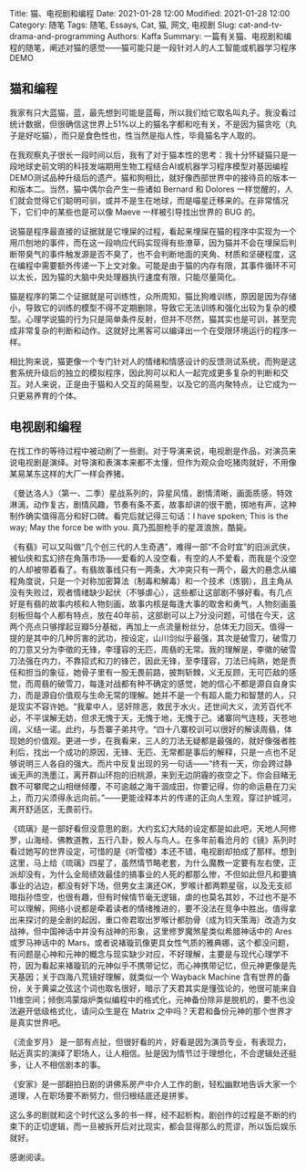 Title: 猫、电视剧和编程
Date: 2021-01-28 12:00
Modified: 2021-01-28 12:00
Category: 随笔
Tags: 随笔, Essays, Cat, 猫, 网文, 电视剧
Slug: cat-and-tv-drama-and-programming
Authors: Kaffa
Summary: 一篇有关猫、电视剧和编程的随笔，阐述对猫的感觉——猫可能只是一段针对人的人工智能或机器学习程序 DEMO



## 猫和编程

我家有只大蓝猫，蓝，最先想到可能是蓝莓，所以我们给它取名叫丸子。我没看过统计数据，但很确信这世界上51%以上的猫名字都和吃有关，不是因为猫贪吃（丸子是好吃猫），而只是食色性也，性当然是指人性，毕竟猫名字人取的。

在我观察丸子很长一段时间以后，我有了对于猫本性的思考：我十分怀疑猫只是一段地球史前文明的科技发端期用生物工程结合AI或机器学习程序模型对基因编程DEMO测试品种升级后的遗产。猫和狗相比，就好像西部世界中的接待员的版本一和版本二。当然，猫中偶尔会产生一些诸如 Bernard 和 Dolores 一样觉醒的，人们就会觉得它们聪明可驯，或并不是生在地球，而是喵星迁移来的。在非常情况下，它们中的某些也是可以像 Maeve 一样被引导找出世界的 BUG 的。

说猫是程序最直接的证据就是它埋屎的过程，看起来埋屎在猫的程序中实现为一个用爪刨地的事件，而在这一段响应代码实现得有些潦草，因为猫并不会在埋屎后判断带臭气的事件触发源是否不臭了，也不会判断地面的夹角、材质和坚硬程度，这在编程中需要额外传递一下上文对象。可能是由于猫的内存有限，其事件循环不可以太长，因为猫的大脑中央处理器执行速度有限，只能尽量简化。

猫是程序的第二个证据就是可训练性，众所周知，猫比狗难训练，原因是因为存储小，导致它的训练的模型不得不定期删除，导致它无法训练和强化出较为复杂的模型。心理学说猫的行为只是简单条件反射，但并不尽然，猫其实也是可训，甚至完成非常复杂的判断和动作。这就好比黑客可以编译出一个在受限环境运行的程序一样。

相比狗来说，猫更像一个专门针对人的情绪和情感设计的反馈测试系统，而狗是这套系统升级后的独立的模拟程序，因此狗可以和人一起完成更多复杂的判断和交互。对人来说，正是由于猫和人交互的简易型，以及它的高内聚特点，让它成为一只更易养育的个体。


## 电视剧和编程

在找工作的等待过程中被动刷了一些剧。对于导演来说，电视剧是作品，对演员来说电视剧是演绎。对导演和表演本来都不太懂，但作为观众会吃猪肉就好，不用像某易某东这样的大厂一样会养猪。

《曼达洛人》（第一、二季）星战系列的，异星风情，剧情清晰，画面质感，特效淋漓，动作复古，剧情风趣，节奏有条不紊，故事却讲的很干脆，掷地有声，这种制作确实值得高分和好口碑。看完后就记得三句话：I have spoken; This is the way; May the force be with you. 真乃孤胆枪手的星涯浪旅，酷毙。

《有翡》可以又叫做“几个创三代的人生奇遇”，难得一部“不合时宜”的旧派武侠，被仙侠和玄幻挤在角落市场——爱看的人没空看，有空的人不爱看，而我是个没空的人却被带着看了。有翡故事线只有一两条，大冲突只有一两个，最大的悬念从编程角度说，只是一个对称加密算法（制毒和解毒）和一个技术（炼钢），且主角从没有失败过，观者情绪缺少起伏（不够虐心），这些都让这部剧不够好看。有几点好是有翡的故事内核和人物刻画，故事内核是每逢大事的取舍和勇气，人物刻画虽刻板但每个人都有特点，放在40年前，这部剧可以上7分没问题，可惜在今天，这两个亮点只够撑起豆瓣5分基础，再加上一点流量粉丝分，总体无力回天。值得一提的是其中的几种厉害的武功，按设定，山川剑似乎最强，其次是破雪刀，破雪刀的刀意又分为李徵的无锋，李瑾容的无匹，周翡的无常。我的理解是，李徽的破雪刀法强在内力，不靠招式和刀的锋芒，因此无锋，至李瑾容，刀法已纯熟，她是责任和担当的象征，她骨子里有一股无畏前路，披荆斩棘，义无反顾，无可匹敌的感觉，而周翡的破雪刀，每逢对战都有种不确定的感觉，她的信心不都是源自自身实力，而是源自价值观与生命无常的理解。她并不是一个有超人能力和智慧的人，只是现实不容许她。“我辈中人，惩奸除恶，救民于水火，还世间大义，流芳百代不必，不平误解无妨，但求无愧于天，无愧于地，无愧于己。诸寨同气连枝，天苍地阔，义结一诺。此约，与吾寨子弟共守。“四十八寨校训可以很好的解读周翡，体现她的价值观。更进一步，在我看来，三人的刀法无疑都是最强的，就好像强者胜利后，找出一个成功的原因，无锋、无匹、无常都是事后的解释，只是一点也不足够说明三人各自的强大。而片中反复出现的另一句话——“终有一天，你会跨过静谧无声的洗墨江，离开群山环抱的旧桃源，来到无边阴霾的夜空之下。你会目睹无数不可攀爬之山相继倾覆，不可逾越之海干涸成田，你要记得，你的命运悬在刀尖上，而刀尖须得永远向前。”——更能诠释本片的传递的正向人生观，穿过护城河，离开舒适区，无畏前行。

《琉璃》是一部好看但没意思的剧，大约玄幻大陆的设定都是如此吧，天地人阿修罗，山海经、佛教道教，五行八卦，鲛人与鸟人。在多年前看沧月的《镜》系列时看过她写的世界设定，可惜的是《听雪楼》本还不错，电视剧却拍成了那样。想到这里，马上给《琉璃》四星了，虽然情节略老套，为什么魔教一定要有左右使，正派却没有，为什么全局绩效最佳的搞事业的人死的都那么惨，不但如此但凡和要搞事业的沾边，都没有好下场，但男女主演还OK，罗喉计都两颗星宿，以及无支祁暗指孙悟空，也很有趣，但有时候情节毫无逻辑，虐的也莫名其妙，不过也不是不可以理解，网络小说都是牵着读者的情绪推进的，要不没法在竞争中胜出。值得拿出来探讨的是全剧的起因，重口帝君取出罗喉计都肋骨（成为钧天策海）改造为女战神，但中国神话中并没有战神的形象，这里修罗魔煞星类似希腊神话中的 Ares 或罗马神话中的 Mars，或者说褚璇玑像更具女性气质的雅典娜，这个都没问题，有问题是心神和元神的概念与现实缺少对应，不好理解，主要是与现代心理学不符，因为看起来褚璇玑的元神似乎不携带记忆，而心神携带记忆，但元神更像是先天基因；关于四海八荒镜好理解，就类似一个 Wayback Machine 含有世界的备份，关于黄粱之弦这个词也取名很好，暗示了天君其实是懂弦论的，他很可能来自11维空间；倾倒鸿蒙熔炉类似编程中的格式化，元神备份除非是脱机的，要不也没法避开低级格式化，请问众生是在 Matrix 之中吗？天君和备份元神的那个世界才是真实世界吧。

《流金岁月》 是一部有点扯，但很好看的片，好看是因为演员专业，有表现力，贴近真实的演绎了职场人，让人相信。扯是因为情节过于理想化，不合逻辑处还挺多，让人不相信剧本的事。

《安家》是一部翻拍日剧的讲佛系房产中介人工作的剧，轻松幽默地告诉大家一个道理，人在职场要不断努力，但归根结底还是拼爹。

这么多的剧就和这个时代这么多的书一样，经不起析构，剧创作的过程是不断的约束下的正切逻辑，而一旦被拆开后对比现实，都会显得那么的荒谬，所以饭后娱乐就好。


感谢阅读。

